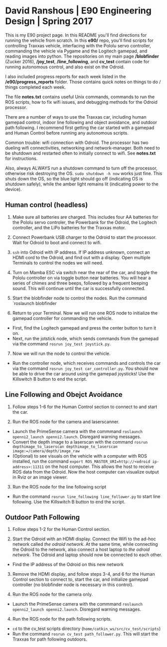 # David Ranshous | E90 Engineering Design | Spring 2017

This is my E90 project page. In this README you'll find directions for running the vehicle from scratch. In this **e90/** repo, you'll find scripts for controlling Traxxas vehicle, interfacing with the Pololu servo controller, commanding the vehicle via Pygame and the Logitech gamepad, and reading images into python. The repositories on my main page **/blobfinder** (Zucker 2016), **/joy_test**, **/line_following**, and **cv_test** contain code for running autonomous control, and also exist on the Odroid.

I also included progress reports for each week listed in the **/e90/progress_reports** folder. Those contains quick notes on things to do / things completed each week.

The file **notes.txt** contains useful Unix commands, commands to run the ROS scripts, how to fix wifi issues, and debugging methods for the Odroid processor.

There are a number of ways to use the Traxxas car, including human gamepad control, indoor line following and object avoidance, and outdoor path following. I recommend first getting the car started with a gamepad and Human Control before running any autonomous scripts.

Common trouble: wifi connection with Odroid. The processor has two dueling wifi connectivities, networking and network-manager. Both need to be shutdown and restarted often to initially connect to wifi. See **notes.txt** for instructions.

Also, always ALWAYS run a shutdown command to turn off the processor, otherwise risk destroying the OS. `sudo shutdown -h now` works just fine. This shuts down the OS, so the blue light should go off (indicating OS is shutdown safely), while the amber light remains lit (indicating power to the device).

## Human control (headless)

1. Make sure all batteries are charged. This includes four AA batteries for the Pololu servo controler, the Powerbank for the Odroid, the Logitech controller, and the LiPo batteries for the Traxxas motor. 

2. Connect Powerbank USB charger to the Odroid to start the processor. Wait for Odroid to boot and connect to wifi. 

3. `ssh` into Odroid with IP address. If IP address unknown, connect an HDMI cord to the Odroid, and find out with a display. Open multiple Terminals to control the nodes we will need.

4. Turn on Mamba ESC via switch near the rear of the car, and toggle the Pololu controller on via toggle button near batteries. You will hear a series of chimes and three beeps, followed by a frequent beeping sound. This will continue until the car is successfully connected. 

5. Start the blobfinder node to control the nodes. Run the command `roslaunch blobfinder 

6. Return to your Terminal. Now we will run one ROS node to initialize the gamepad controller for commanding the vehicle.
* First, find the Logitech gamepad and press the center button to turn it on. 
* Next, run the jotstick node, which sends commands from the gamepad via the command `rosrun joy_test joystick.py`.

7. Now we will run the node to control the vehicle. 
* Run the controller node, which receives commands and controls the car via the command `rosrun joy_test car_controller.py`. You should now be able to drive the car around using the gamepad joysticks! Use the Killswitch B button to end the script.

## Line Following and Obejct Avoidance

1. Follow steps 1-6 for the Human Control section to connect to and start the car.

2. Run the ROS node for the camera and laserscanner. 
* Launch the PrimeSense camera with the commmand `roslaunch openni2_launch openni2.launch`. Disregard warning messages.
* Convert the depth image to a laserscan with the command `rosrun depthimage_to_laserscan depthimage_to_laserscan image:=/camera/depth/image_raw`
* (Optional) to see visuals on the vehicle with a computer with ROS installed, run the command `export ROS_MASTER_URI=http://<odroid ip-address>:11311` on the host computer. This allows the host to receive ROS data from the Odroid. Now the host computer can visualize output in Rviz or an image viewer.

3. Run the ROS node for the line following script
* Run the command `rosrun line_following line_follower.py` to start line following. Use the Killswitch B button to end the script.

## Outdoor Path Following

1. Follow steps 1-2 for the Human Control section.

2. Start the Odroid with an HDMI display. Connect the Wifi to the ad-hoc network called *the odroid network*. At the same time, while connecting the Odroid to the network, also connect a host laptop to *the odroid network*. The Odroid and laptop should now be connected to each other.
* Find the IP address of the Odroid on this new network

3. Remove the HDMI display, and follow steps 3-4, and 6 for the Human Control section to connect to, start the car, and initialize gamepad controller (no blobfinder node is necessary in this control).

4. Run the ROS node for the camera only. 
* Launch the PrimeSense camera with the commmand `roslaunch openni2_launch openni2.launch`. Disregard warning messages.

4. Run the ROS node for the path following scripts.
* `cd` to the cv_test scripts directory (`home/catkin_ws/src/cv_test/scripts`)
* Run the command `rosrun cv_test path_follower.py`. This will start the Traxxas for path following outdoors.


